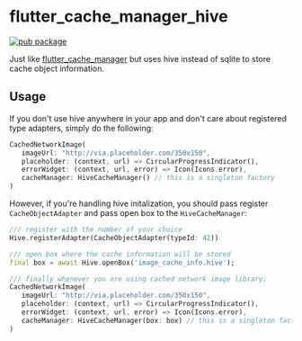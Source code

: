 # flutter_cache_manager_hive

[![pub package](https://img.shields.io/pub/v/flutter_cache_manager_hive.svg)](https://pub.dartlang.org/packages/flutter_cache_manager_hive)

Just like [flutter_cache_manager](https://pub.dartlang.org/packages/flutter_cache_manager_hive) but uses hive instead of sqlite to store cache object information.

## Usage

If you don't use hive anywhere in your app and don't care about registered type adapters, simply do the following:

```dart
CachedNetworkImage(
   imageUrl: "http://via.placeholder.com/350x150",
   placeholder: (context, url) => CircularProgressIndicator(),
   errorWidget: (context, url, error) => Icon(Icons.error),
   cacheManager: HiveCacheManager() // this is a singleton factory
)
```

However, if you're handling hive initalization, you should pass register `CacheObjectAdapter` and pass open box to the `HiveCacheManager`:

```dart
/// register with the number of your choice
Hive.registerAdapter(CacheObjectAdapter(typeId: 42))

/// open box where the cache information will be stored
final box = await Hive.openBox('image_cache_info.hive');

/// finally whenever you are using cached network image library:
CachedNetworkImage(
   imageUrl: "http://via.placeholder.com/350x150",
   placeholder: (context, url) => CircularProgressIndicator(),
   errorWidget: (context, url, error) => Icon(Icons.error),
   cacheManager: HiveCacheManager(box: box) // this is a singleton factory
)
```